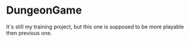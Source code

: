 # DungeonGame
It`s still my training project, but this one is supposed to be more playable then previous one.
